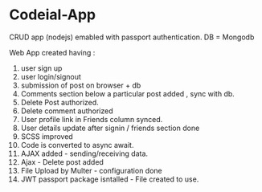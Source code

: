 # Codeial-App
CRUD app (nodejs) emabled with passport authentication. DB = Mongodb

Web App created having :
1. user sign up
2. user login/signout
3. submission of post on browser + db
4. Comments section below a particular post added , sync with db.
5. Delete Post authorized.
6. Delete comment authorized
7. User profile link in Friends column synced.
8. User details update after signin / friends section done
9. SCSS improved
10. Code is converted to async await.
11. AJAX added - sending/receiving data.
12. Ajax - Delete post added
13. File Upload by Multer - configuration done
14. JWT passport package isntalled - File created to use.

